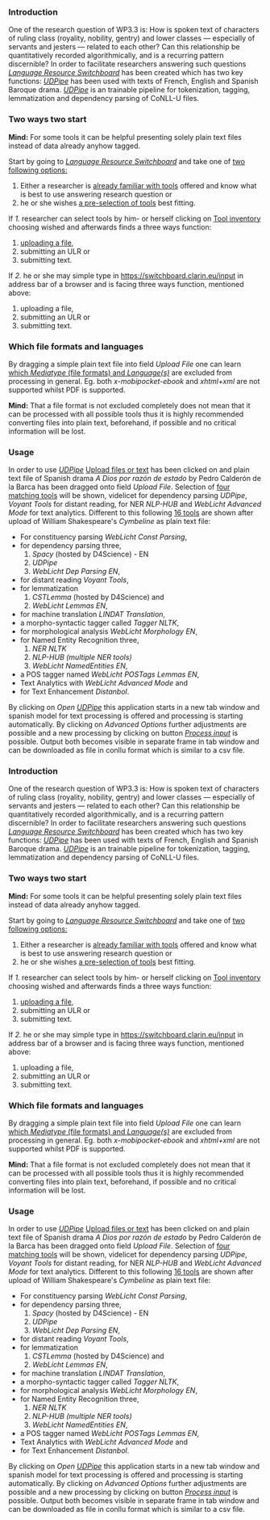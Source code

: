 ### Introduction

One of the research question of WP3.3 is: How is spoken text of
characters of ruling class (royality, nobility, gentry) and lower
classes — especially of servants and jesters — related to each other?
Can this relationship be quantitatively recorded algorithmically, and is
a recurring pattern discernible? In order to facilitate researchers
answering such questions [*Language Resource
Switchboard*](https://switchboard.clarin.eu/tools) has been created
which has two key functions: [*UDPipe*](http://ufal.mff.cuni.cz/udpipe)
has been used with texts of French, English and Spanish Baroque drama.
[*UDPipe*](http://ufal.mff.cuni.cz/udpipe) is an trainable pipeline for
tokenization, tagging, lemmatization and dependency parsing of CoNLL-U
files.

### Two ways two start

**Mind:** For some tools it can be helpful presenting solely plain text
files instead of data already anyhow tagged.

Start by going to [*Language Resource
Switchboard*](https://switchboard.clarin.eu) and take one of [two
following options:](images/00switchboardHomepage.png)

1.  Either a researcher is [already familiar with
    tools](images/01toolInventory.png) offered and know what is best to
    use answering research question or
2.  he or she wishes [a pre-selection of
    tools](images/02uploadFilesOrText.png) best fitting.

If *1.* researcher can select tools by him- or herself clicking on [Tool
inventory](https://switchboard.clarin.eu/tools) choosing wished and
afterwards finds a three ways function:

1.  [uploading a file,](images/01toolInventory.png)
2.  submitting an ULR or
3.  submitting text.

If *2.* he or she may simple type in
<https://switchboard.clarin.eu/input> in address bar of a browser and is
facing three ways function, mentioned above:

1.  uploading a file,
2.  submitting an ULR or
3.  submitting text.

### Which file formats and languages

By dragging a simple plain text file into field *Upload File* one can
learn [which *Mediatype* (file formats) and
*Language(s)*](images/04whichFileFormatsAndLanguagesAreSupported.png)
are excluded from processing in general. Eg. both *x-mobipocket-ebook*
and *xhtml+xml* are not supported whilst PDF is supported.

**Mind:** That a file format is not excluded completely does not mean
that it can be processed with all possible tools thus it is highly
recommended converting files into plain text, beforehand, if possible
and no critical information will be lost.

### Usage

In order to use [*UDPipe*](http://ufal.mff.cuni.cz/udpipe) [Upload files
or text](https://switchboard.clarin.eu/input) has been clicked on and
plain text file of Spanish drama *A Dios por razón de estado* by Pedro
Calderón de la Barca has been dragged onto field *Upload File*.
Selection of [four matching tools](images/05fourMatchingTools.png) will
be shown, videlicet for dependency parsing *UDPipe*, *Voyant Tools* for
distant reading, for NER *NLP-HUB* and *WebLicht Advanced Mode* for text
analytics. Different to this following [16
tools](images/06sixteenMatchingTools.png) are shown after upload of
William Shakespeare's *Cymbeline* as plain text file:

-   For constituency parsing *WebLicht Const Parsing*,
-   for dependency parsing three,
    1.  *Spacy* (hosted by D4Science) - EN
    2.  *UDPipe*
    3.  *WebLicht Dep Parsing EN*,
-   for distant reading *Voyant Tools*,
-   for lemmatization
    1.  *CSTLemma* (hosted by D4Science) and
    2.  *WebLicht Lemmas EN*,
-   for machine translation *LINDAT Translation*,
-   a morpho-syntactic tagger called *Tagger NLTK*,
-   for morphological analysis *WebLicht Morphology EN*,
-   for Named Entity Recognition three,
    1.  *NER NLTK*
    2.  *NLP-HUB (multiple NER tools)*
    3.  *WebLicht NamedEntities EN*,
-   a POS tagger named *WebLicht POSTags Lemmas EN*,
-   Text Analytics with *WebLicht Advanced Mode* and
-   for Text Enhancement *Distanbol*.

By clicking on *Open* [*UDPipe*](images/07udPipeSpanishDrama.png) this
application starts in a new tab window and spanish model for text
processing is offered and processing is starting automatically. By
clicking on *Advanced Options* further adjustments are possible and a
new processing by clicking on button [*Process
input*](images/08udPipe.png) is possible. Output both becomes visible in
separate frame in tab window and can be downloaded as file in conllu
format which is similar to a csv file.

### Introduction

One of the research question of WP3.3 is: How is spoken text of
characters of ruling class (royality, nobility, gentry) and lower
classes — especially of servants and jesters — related to each other?
Can this relationship be quantitatively recorded algorithmically, and is
a recurring pattern discernible? In order to facilitate researchers
answering such questions [*Language Resource
Switchboard*](https://switchboard.clarin.eu/tools) has been created
which has two key functions: [*UDPipe*](http://ufal.mff.cuni.cz/udpipe)
has been used with texts of French, English and Spanish Baroque drama.
[*UDPipe*](http://ufal.mff.cuni.cz/udpipe) is an trainable pipeline for
tokenization, tagging, lemmatization and dependency parsing of CoNLL-U
files.

### Two ways two start

**Mind:** For some tools it can be helpful presenting solely plain text
files instead of data already anyhow tagged.

Start by going to [*Language Resource
Switchboard*](https://switchboard.clarin.eu) and take one of [two
following options:](images/00switchboardHomepage.png)

1.  Either a researcher is [already familiar with
    tools](images/01toolInventory.png) offered and know what is best to
    use answering research question or
2.  he or she wishes [a pre-selection of
    tools](images/02uploadFilesOrText.png) best fitting.

If *1.* researcher can select tools by him- or herself clicking on [Tool
inventory](https://switchboard.clarin.eu/tools) choosing wished and
afterwards finds a three ways function:

1.  [uploading a file,](images/01toolInventory.png)
2.  submitting an ULR or
3.  submitting text.

If *2.* he or she may simple type in
<https://switchboard.clarin.eu/input> in address bar of a browser and is
facing three ways function, mentioned above:

1.  uploading a file,
2.  submitting an ULR or
3.  submitting text.

### Which file formats and languages

By dragging a simple plain text file into field *Upload File* one can
learn [which *Mediatype* (file formats) and
*Language(s)*](images/04whichFileFormatsAndLanguagesAreSupported.png)
are excluded from processing in general. Eg. both *x-mobipocket-ebook*
and *xhtml+xml* are not supported whilst PDF is supported.

**Mind:** That a file format is not excluded completely does not mean
that it can be processed with all possible tools thus it is highly
recommended converting files into plain text, beforehand, if possible
and no critical information will be lost.

### Usage

In order to use [*UDPipe*](http://ufal.mff.cuni.cz/udpipe) [Upload files
or text](https://switchboard.clarin.eu/input) has been clicked on and
plain text file of Spanish drama *A Dios por razón de estado* by Pedro
Calderón de la Barca has been dragged onto field *Upload File*.
Selection of [four matching tools](images/05fourMatchingTools.png) will
be shown, videlicet for dependency parsing *UDPipe*, *Voyant Tools* for
distant reading, for NER *NLP-HUB* and *WebLicht Advanced Mode* for text
analytics. Different to this following [16
tools](images/06sixteenMatchingTools.png) are shown after upload of
William Shakespeare's *Cymbeline* as plain text file:

-   For constituency parsing *WebLicht Const Parsing*,
-   for dependency parsing three,
    1.  *Spacy* (hosted by D4Science) - EN
    2.  *UDPipe*
    3.  *WebLicht Dep Parsing EN*,
-   for distant reading *Voyant Tools*,
-   for lemmatization
    1.  *CSTLemma* (hosted by D4Science) and
    2.  *WebLicht Lemmas EN*,
-   for machine translation *LINDAT Translation*,
-   a morpho-syntactic tagger called *Tagger NLTK*,
-   for morphological analysis *WebLicht Morphology EN*,
-   for Named Entity Recognition three,
    1.  *NER NLTK*
    2.  *NLP-HUB (multiple NER tools)*
    3.  *WebLicht NamedEntities EN*,
-   a POS tagger named *WebLicht POSTags Lemmas EN*,
-   Text Analytics with *WebLicht Advanced Mode* and
-   for Text Enhancement *Distanbol*.

By clicking on *Open* [*UDPipe*](images/07udPipeSpanishDrama.png) this
application starts in a new tab window and spanish model for text
processing is offered and processing is starting automatically. By
clicking on *Advanced Options* further adjustments are possible and a
new processing by clicking on button [*Process
input*](images/08udPipe.png) is possible. Output both becomes visible in
separate frame in tab window and can be downloaded as file in conllu
format which is similar to a csv file.

